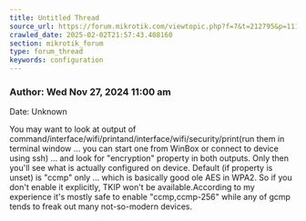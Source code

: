 ```yaml
---
title: Untitled Thread
source_url: https://forum.mikrotik.com/viewtopic.php?f=7&t=212795&p=1110928#p1110928
crawled_date: 2025-02-02T21:57:43.408160
section: mikrotik_forum
type: forum_thread
keywords: configuration
---
```


### Author: Wed Nov 27, 2024 11:00 am
Date: Unknown

You may want to look at output of command/interface/wifi/printand/interface/wifi/security/print(run them in terminal window ... you can start one from WinBox or connect to device using ssh)  ... and look for "encryption" property in both outputs. Only then you'll see what is actually configured on device. Default (if property is unset) is "ccmp" only ... which is basically good ole AES in WPA2. So if you don't enable it explicitly, TKIP won't be available.According to my experience it's mostly safe to enable "ccmp,ccmp-256" while any of gcmp tends to freak out many not-so-modern devices.

